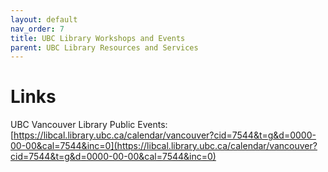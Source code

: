 ```yaml
---
layout: default
nav_order: 7
title: UBC Library Workshops and Events
parent: UBC Library Resources and Services
---
```


# Links

UBC Vancouver Library Public Events: [https://libcal.library.ubc.ca/calendar/vancouver?cid=7544&t=g&d=0000-00-00&cal=7544&inc=0](https://libcal.library.ubc.ca/calendar/vancouver?cid=7544&t=g&d=0000-00-00&cal=7544&inc=0)
